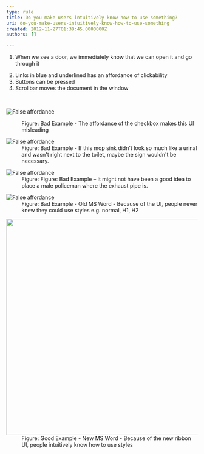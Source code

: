 ```yaml
---
type: rule
title: Do you make users intuitively know how to use something?
uri: do-you-make-users-intuitively-know-how-to-use-something
created: 2012-11-27T01:38:45.0000000Z
authors: []

---
```




<span class='intro'> <ol><li>When we see a door, we immediately know that we can open it and go through it</li>
<li>Links in blue and underlined has an affordance of clickability</li>
<li>Buttons can be pressed</li>
<li>Scrollbar moves the document in the window</li></ol> </span>

​<dl class="badImage"><dt><img alt="False affordance" src="http&#58;//www.ssw.com.au/ssw/Standards/Rules/Images/Bad-Affordance2.jpg" /></dt>
<dd>Figure&#58; Bad Example - The affordance of the checkbox makes this UI misleading</dd></dl>
<dl class="badImage"><dt><img alt="False affordance" src="http&#58;//www.ssw.com.au/ssw/Standards/Rules/Images/Bad-FalseAffordance.jpg" /></dt>
<dd>Figure&#58; Bad Example - If this mop sink didn't look so much like a urinal and wasn't right next to the toilet, maybe the sign wouldn't be necessary.</dd></dl>
<dl class="badImage"><dt><img alt="False affordance" src="http&#58;//www.ssw.com.au/ssw/Standards/Rules/Images/Bad-Affordance3.jpg" /></dt>
<dd>Figure&#58; Figure&#58; Bad Example – It might not have been a good idea to place a male policeman where the exhaust pipe is.</dd></dl>
<dl class="badImage"><dt><img alt="False affordance" src="http&#58;//www.ssw.com.au/ssw/Standards/Rules/Images/Bad-Affordance.jpg" /></dt>
<dd>Figure&#58; Bad Example - Old MS Word - Because of the UI, people never knew they could use styles e.g. normal, H1, H2</dd></dl>
<dl class="goodImage"><dt><img width="570px" src="http&#58;//www.ssw.com.au/ssw/Standards/Rules/Images/Good-Affordance.jpg" alt="" /></dt>
<dd>Figure&#58; Good Example - New MS Word - Because of the new ribbon UI, people intuitively know how to use styles</dd></dl>



